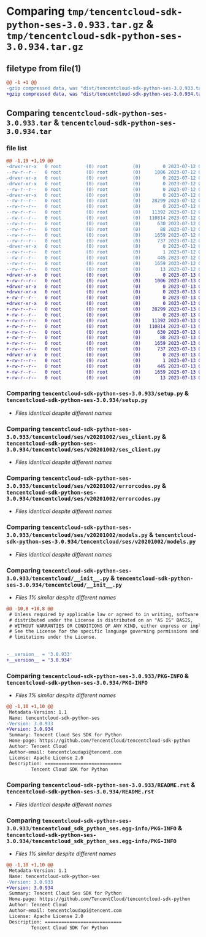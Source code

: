 # Comparing `tmp/tencentcloud-sdk-python-ses-3.0.933.tar.gz` & `tmp/tencentcloud-sdk-python-ses-3.0.934.tar.gz`

## filetype from file(1)

```diff
@@ -1 +1 @@
-gzip compressed data, was "dist/tencentcloud-sdk-python-ses-3.0.933.tar", last modified: Wed Jul 12 00:35:59 2023, max compression
+gzip compressed data, was "dist/tencentcloud-sdk-python-ses-3.0.934.tar", last modified: Thu Jul 13 00:31:58 2023, max compression
```

## Comparing `tencentcloud-sdk-python-ses-3.0.933.tar` & `tencentcloud-sdk-python-ses-3.0.934.tar`

### file list

```diff
@@ -1,19 +1,19 @@
-drwxr-xr-x   0 root         (0) root         (0)        0 2023-07-12 00:35:59.000000 tencentcloud-sdk-python-ses-3.0.933/
--rw-r--r--   0 root         (0) root         (0)     1006 2023-07-12 00:35:59.000000 tencentcloud-sdk-python-ses-3.0.933/setup.py
-drwxr-xr-x   0 root         (0) root         (0)        0 2023-07-12 00:35:59.000000 tencentcloud-sdk-python-ses-3.0.933/tencentcloud/
-drwxr-xr-x   0 root         (0) root         (0)        0 2023-07-12 00:35:59.000000 tencentcloud-sdk-python-ses-3.0.933/tencentcloud/ses/
--rw-r--r--   0 root         (0) root         (0)        0 2023-07-12 00:35:59.000000 tencentcloud-sdk-python-ses-3.0.933/tencentcloud/ses/__init__.py
-drwxr-xr-x   0 root         (0) root         (0)        0 2023-07-12 00:35:59.000000 tencentcloud-sdk-python-ses-3.0.933/tencentcloud/ses/v20201002/
--rw-r--r--   0 root         (0) root         (0)    28299 2023-07-12 00:35:59.000000 tencentcloud-sdk-python-ses-3.0.933/tencentcloud/ses/v20201002/ses_client.py
--rw-r--r--   0 root         (0) root         (0)        0 2023-07-12 00:35:59.000000 tencentcloud-sdk-python-ses-3.0.933/tencentcloud/ses/v20201002/__init__.py
--rw-r--r--   0 root         (0) root         (0)    11392 2023-07-12 00:35:59.000000 tencentcloud-sdk-python-ses-3.0.933/tencentcloud/ses/v20201002/errorcodes.py
--rw-r--r--   0 root         (0) root         (0)   110814 2023-07-12 00:35:59.000000 tencentcloud-sdk-python-ses-3.0.933/tencentcloud/ses/v20201002/models.py
--rw-r--r--   0 root         (0) root         (0)      630 2023-07-12 00:35:59.000000 tencentcloud-sdk-python-ses-3.0.933/tencentcloud/__init__.py
--rw-r--r--   0 root         (0) root         (0)       88 2023-07-12 00:35:59.000000 tencentcloud-sdk-python-ses-3.0.933/setup.cfg
--rw-r--r--   0 root         (0) root         (0)     1659 2023-07-12 00:35:59.000000 tencentcloud-sdk-python-ses-3.0.933/PKG-INFO
--rw-r--r--   0 root         (0) root         (0)      737 2023-07-12 00:35:59.000000 tencentcloud-sdk-python-ses-3.0.933/README.rst
-drwxr-xr-x   0 root         (0) root         (0)        0 2023-07-12 00:35:59.000000 tencentcloud-sdk-python-ses-3.0.933/tencentcloud_sdk_python_ses.egg-info/
--rw-r--r--   0 root         (0) root         (0)        1 2023-07-12 00:35:59.000000 tencentcloud-sdk-python-ses-3.0.933/tencentcloud_sdk_python_ses.egg-info/dependency_links.txt
--rw-r--r--   0 root         (0) root         (0)      445 2023-07-12 00:35:59.000000 tencentcloud-sdk-python-ses-3.0.933/tencentcloud_sdk_python_ses.egg-info/SOURCES.txt
--rw-r--r--   0 root         (0) root         (0)     1659 2023-07-12 00:35:59.000000 tencentcloud-sdk-python-ses-3.0.933/tencentcloud_sdk_python_ses.egg-info/PKG-INFO
--rw-r--r--   0 root         (0) root         (0)       13 2023-07-12 00:35:59.000000 tencentcloud-sdk-python-ses-3.0.933/tencentcloud_sdk_python_ses.egg-info/top_level.txt
+drwxr-xr-x   0 root         (0) root         (0)        0 2023-07-13 00:31:58.000000 tencentcloud-sdk-python-ses-3.0.934/
+-rw-r--r--   0 root         (0) root         (0)     1006 2023-07-13 00:31:58.000000 tencentcloud-sdk-python-ses-3.0.934/setup.py
+drwxr-xr-x   0 root         (0) root         (0)        0 2023-07-13 00:31:58.000000 tencentcloud-sdk-python-ses-3.0.934/tencentcloud/
+drwxr-xr-x   0 root         (0) root         (0)        0 2023-07-13 00:31:58.000000 tencentcloud-sdk-python-ses-3.0.934/tencentcloud/ses/
+-rw-r--r--   0 root         (0) root         (0)        0 2023-07-13 00:31:58.000000 tencentcloud-sdk-python-ses-3.0.934/tencentcloud/ses/__init__.py
+drwxr-xr-x   0 root         (0) root         (0)        0 2023-07-13 00:31:58.000000 tencentcloud-sdk-python-ses-3.0.934/tencentcloud/ses/v20201002/
+-rw-r--r--   0 root         (0) root         (0)    28299 2023-07-13 00:31:58.000000 tencentcloud-sdk-python-ses-3.0.934/tencentcloud/ses/v20201002/ses_client.py
+-rw-r--r--   0 root         (0) root         (0)        0 2023-07-13 00:31:58.000000 tencentcloud-sdk-python-ses-3.0.934/tencentcloud/ses/v20201002/__init__.py
+-rw-r--r--   0 root         (0) root         (0)    11392 2023-07-13 00:31:58.000000 tencentcloud-sdk-python-ses-3.0.934/tencentcloud/ses/v20201002/errorcodes.py
+-rw-r--r--   0 root         (0) root         (0)   110814 2023-07-13 00:31:58.000000 tencentcloud-sdk-python-ses-3.0.934/tencentcloud/ses/v20201002/models.py
+-rw-r--r--   0 root         (0) root         (0)      630 2023-07-13 00:31:58.000000 tencentcloud-sdk-python-ses-3.0.934/tencentcloud/__init__.py
+-rw-r--r--   0 root         (0) root         (0)       88 2023-07-13 00:31:58.000000 tencentcloud-sdk-python-ses-3.0.934/setup.cfg
+-rw-r--r--   0 root         (0) root         (0)     1659 2023-07-13 00:31:58.000000 tencentcloud-sdk-python-ses-3.0.934/PKG-INFO
+-rw-r--r--   0 root         (0) root         (0)      737 2023-07-13 00:31:58.000000 tencentcloud-sdk-python-ses-3.0.934/README.rst
+drwxr-xr-x   0 root         (0) root         (0)        0 2023-07-13 00:31:58.000000 tencentcloud-sdk-python-ses-3.0.934/tencentcloud_sdk_python_ses.egg-info/
+-rw-r--r--   0 root         (0) root         (0)        1 2023-07-13 00:31:58.000000 tencentcloud-sdk-python-ses-3.0.934/tencentcloud_sdk_python_ses.egg-info/dependency_links.txt
+-rw-r--r--   0 root         (0) root         (0)      445 2023-07-13 00:31:58.000000 tencentcloud-sdk-python-ses-3.0.934/tencentcloud_sdk_python_ses.egg-info/SOURCES.txt
+-rw-r--r--   0 root         (0) root         (0)     1659 2023-07-13 00:31:58.000000 tencentcloud-sdk-python-ses-3.0.934/tencentcloud_sdk_python_ses.egg-info/PKG-INFO
+-rw-r--r--   0 root         (0) root         (0)       13 2023-07-13 00:31:58.000000 tencentcloud-sdk-python-ses-3.0.934/tencentcloud_sdk_python_ses.egg-info/top_level.txt
```

### Comparing `tencentcloud-sdk-python-ses-3.0.933/setup.py` & `tencentcloud-sdk-python-ses-3.0.934/setup.py`

 * *Files identical despite different names*

### Comparing `tencentcloud-sdk-python-ses-3.0.933/tencentcloud/ses/v20201002/ses_client.py` & `tencentcloud-sdk-python-ses-3.0.934/tencentcloud/ses/v20201002/ses_client.py`

 * *Files identical despite different names*

### Comparing `tencentcloud-sdk-python-ses-3.0.933/tencentcloud/ses/v20201002/errorcodes.py` & `tencentcloud-sdk-python-ses-3.0.934/tencentcloud/ses/v20201002/errorcodes.py`

 * *Files identical despite different names*

### Comparing `tencentcloud-sdk-python-ses-3.0.933/tencentcloud/ses/v20201002/models.py` & `tencentcloud-sdk-python-ses-3.0.934/tencentcloud/ses/v20201002/models.py`

 * *Files identical despite different names*

### Comparing `tencentcloud-sdk-python-ses-3.0.933/tencentcloud/__init__.py` & `tencentcloud-sdk-python-ses-3.0.934/tencentcloud/__init__.py`

 * *Files 1% similar despite different names*

```diff
@@ -10,8 +10,8 @@
 # Unless required by applicable law or agreed to in writing, software
 # distributed under the License is distributed on an "AS IS" BASIS,
 # WITHOUT WARRANTIES OR CONDITIONS OF ANY KIND, either express or implied.
 # See the License for the specific language governing permissions and
 # limitations under the License.
 
 
-__version__ = '3.0.933'
+__version__ = '3.0.934'
```

### Comparing `tencentcloud-sdk-python-ses-3.0.933/PKG-INFO` & `tencentcloud-sdk-python-ses-3.0.934/PKG-INFO`

 * *Files 1% similar despite different names*

```diff
@@ -1,10 +1,10 @@
 Metadata-Version: 1.1
 Name: tencentcloud-sdk-python-ses
-Version: 3.0.933
+Version: 3.0.934
 Summary: Tencent Cloud Ses SDK for Python
 Home-page: https://github.com/TencentCloud/tencentcloud-sdk-python
 Author: Tencent Cloud
 Author-email: tencentcloudapi@tencent.com
 License: Apache License 2.0
 Description: ============================
         Tencent Cloud SDK for Python
```

### Comparing `tencentcloud-sdk-python-ses-3.0.933/README.rst` & `tencentcloud-sdk-python-ses-3.0.934/README.rst`

 * *Files identical despite different names*

### Comparing `tencentcloud-sdk-python-ses-3.0.933/tencentcloud_sdk_python_ses.egg-info/PKG-INFO` & `tencentcloud-sdk-python-ses-3.0.934/tencentcloud_sdk_python_ses.egg-info/PKG-INFO`

 * *Files 1% similar despite different names*

```diff
@@ -1,10 +1,10 @@
 Metadata-Version: 1.1
 Name: tencentcloud-sdk-python-ses
-Version: 3.0.933
+Version: 3.0.934
 Summary: Tencent Cloud Ses SDK for Python
 Home-page: https://github.com/TencentCloud/tencentcloud-sdk-python
 Author: Tencent Cloud
 Author-email: tencentcloudapi@tencent.com
 License: Apache License 2.0
 Description: ============================
         Tencent Cloud SDK for Python
```

